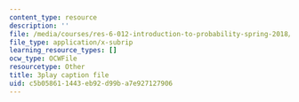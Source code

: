```yaml
---
content_type: resource
description: ''
file: /media/courses/res-6-012-introduction-to-probability-spring-2018/c5b058611443eb92d99ba7e927127906_MPRKc4UPoJk.srt
file_type: application/x-subrip
learning_resource_types: []
ocw_type: OCWFile
resourcetype: Other
title: 3play caption file
uid: c5b05861-1443-eb92-d99b-a7e927127906
---
```

